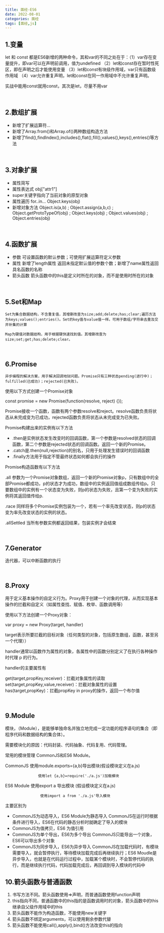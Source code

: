 ```yaml
---
title: 面经-ES6
date: 2022-08-01
categories: 面经
tags: [面经,js]
---
```

## 1.变量

let 和 const 都是ES6新增的两种命令，其和var的不同之处在于：（1）var存在变量提升，即var可以在声明前调用，值为undefined （2）let和const存在暂时性死区，即在声明之后才能使用变量 （3）let和const有块级作用域，var只有函数级作用域 （4）var允许重复声明，let和const在同一作用域中不允许重复声明。

实战中能用const就用const，其次是let，尽量不用var

<br/>

## 2.数组扩展

- 新增了扩展运算符...
- 新增了Array.from()和Array.of()两种数组构造方法
- 新增了find(),findIndex(),includes(),flat(),fill(),values(),keys(),entries()等方法

<br/>

## 3.对象扩展

- 属性简写
- 属性表达式  obj["attr1"]
- super关键字指向了当前对象的原型对象
- 属性遍历 for..in...    Object.keys(obj)
- 新增对象方法 Object.is(a,b) ; Object.assign(a,b,c) ; Object.getProtoTypeOf(obj) ; Object.keys(obj) ; Object.values(obj) ; Object.entries(obj)

<br/>

## 4.函数扩展

- 参数 可设置函数的默认参数；可使用扩展运算符定义参数
- 属性 新增了length属性 返回未指定默认值的参数个数；新增了name属性返回具名函数的名称
- 箭头函数 箭头函数中的this是定义时所在的对象，而不是使用时所在的对象

<br/>

## 5.Set和Map

	Set为集合数据结构，不含重复值，其增删改查为size;add;delete;has;clear;遍历方法为keys;values();entries()。Set的key值与value值一样。可用于数组/字符串去重及交并补集的计算

	Map为键值对数据结构，用于根据键快速找到值。其增删改查为size;set;get;has;delete;clear。

<br/>

## 6.Promise

	异步编程的解决方案，用于解决回调地狱问题。Promise只有三种状态pending(进行中)；fulfilled(已成功)；rejected(已失败)。

使用以下方式创建一个Promise对象

const promise = new Promise(function(resolve, reject) {});

Promise接收一个函数，函数有两个参数resolve和reject。resolve函数负责将状态从未完成变为已成功，rejected函数负责将状态从未完成变为已失败。

Promise构建出来的实例有以下方法

- .then是实例状态发生改变时的回调函数，第一个参数是resolved状态的回调函数，第二个参数是rejected状态的回调函数。返回一个新的Promise。
- .catch是.then(null,rejection)的别名，只用于处理发生错误时的回调函数
- .finally方法用于指定不管最终状态如何都会执行的操作

Promise构造函数有以下方法

.all 参数为一个Promise对象数组，返回一个新的Promise对象p，只有数组中的全部Promise都成功，p的状态才为成功，数组中的实例返回值组成数组传给p。只要数组中的实例有一个状态变为失败，则p的状态为失败，且第一个变为失败的实例将其返回值传给p.

.race 同样将多个Promise实例包装为一个，若有一个率先改变状态，则p的状态变为率先改变状态的实例的状态。

.allSettled 当所有参数实例都返回结果，包装实例才会结束

<br/>

## 7.Generator

迭代器，可以中断函数的执行

<br/>

## 8.Proxy

用于定义基本操作的自定义行为。Proxy用于创建一个对象的代理，从而实现基本操作的拦截和自定义（如属性查找、赋值、枚举、函数调用等）

使用以下方法创建一个Proxy对象：

var proxy = new Proxy(target, handler)

target表示所要拦截的目标对象（任何类型的对象，包括原生数组，函数，甚至另一个代理））

handler通常以函数作为属性的对象，各属性中的函数分别定义了在执行各种操作时代理 p 的行为。

handler的主要属性有

get(target,propKey,receiver)：拦截对象属性的读取
set(target,propKey,value,receiver)：拦截对象属性的设置
has(target,propKey)：拦截propKey in proxy的操作，返回一个布尔值

<br/>

## 9.Module

模块，（Module），是能够单独命名并独立地完成一定功能的程序语句的集合（即程序代码和数据结构的集合体）。

需要模块化的原因：代码封装、代码抽象、代码复用、代码管理。

常用的模块管理 CommonJS和ES6 Module。

CommonJS 使用module.exports={a,b}导出模块(假设模块定义在a.js)

				   使用let {a,b}=require('./a.js')加载模块

ES6 Module 使用export a 导出模块 (假设模块定义在a.js)

					使用import a from './a.js'导入模块

主要区别为

- CommonJS为动态导入，ES6 Module为静态导入  CommonJS在运行时根据条件进行导入，ES6在代码的静态分析时就确定了导入的模块
- CommonJS为值拷贝，ES6 为值引用 
- CommonJS为单个导出，ES6为多个导出 CommonJS只能导出一个对象，ES6可以导出多个对象
- CommonJS为同步导入，ES6为异步导入 CommonJS在加载代码时，有模块需要导入，就会暂停执行，等待模块加载完成后再继续执行；ES6 Moudle是异步导入，也就是在代码运行过程中，加载某个模块时，不会暂停代码的执行，而是继续执行代码，代码加载完成后，再回调到导入模块的代码中

## 10.箭头函数与普通函数

1. 书写方法不同。箭头函数使用=>声明，而普通函数使用function声明
2. this指向不同，普通函数中的this指的是函数调用时的对象，箭头函数中的this继承自父级作用域中的this
3. 箭头函数不能作为构造函数，不能使用new关键字
4. 箭头函数不绑定arguments，可以使用剩余参数代替
5. 箭头函数不能使用call(),apply(),bind()方法改变this的指向
